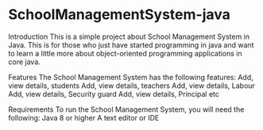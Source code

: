 # SchoolManagementSystem-java
Introduction
This is a simple project about School Management System in Java.
This is for those who just have started programming in java and want to learn a little more about object-oriented programming applications in core java.

Features
The School Management System has the following features:
Add, view details, students
Add, view details, teachers
Add, view details, Labour
Add, view details, Security guard
Add, view details, Principal
etc

Requirements
To run the School Management System, you will need the following:
Java 8 or higher
A text editor or IDE
